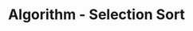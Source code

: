 ---
layout: post
title: Algorithm - Selection Sort
description: (2) Understanding of Selection sort
modified: 2020-03-08
tags: [Algorithm]
categories: [Algorithm]
---